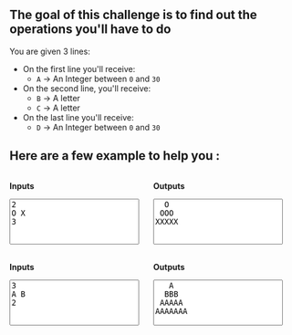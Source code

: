 ## The goal of this challenge is to find out the operations you'll have to do

You are given 3 lines:

- On the first line you'll receive:
  - `A` -> An Integer between `0` and `30`
- On the second line, you'll receive:
  - `B` -> A letter
  - `C` -> A letter
- On the last line you'll receive:
  - `D` -> An Integer between `0` and `30`
 
## Here are a few example to help you :

<div
    style="
        display: flex;
        flex-direction: row;
        width: 100%;"
>
<div
    style="
        display: flex;
        flex-direction: column;
        width: 50%;"
>
<p
    style="
        width: 100%;
        font-weight: bold;"
> Inputs</p>
<textarea
    style="
        min-height: 80px;
        width: 90%;
        height: 100%;
        color: black;
        padding-left:1%;
        resize: none;"
    readonly="readonly"
>
2
O X
3
</textarea>
</div>
</br>
<div
    style="
        display: flex;
        flex-direction: column;
        width: 50%;"
>
<p
    style="
        width: 100%;
        font-weight: bold;"
> Outputs</p>
<textarea
    style="
        min-height: 80px;
        width: 90%;
        height: 100%;
        color: black;
        padding-left:1%;
        resize: none;"
    readonly="readonly"
>
  O
 OOO
XXXXX
</textarea>
</div>
</div>
</br>
<div
    style="
        display: flex;
        flex-direction: row;
        width: 100%;"
>
<div
    style="
        display: flex;
        flex-direction: column;
        width: 50%;"
>
<p
    style="
        width: 100%;
        font-weight: bold;"
> Inputs</p>
<textarea
    style="
        min-height: 80px;
        width: 90%;
        height: 100%;
        color: black;
        padding-left:1%;
        resize: none;"
    readonly="readonly"
>
3
A B
2
</textarea>
</div>
</br>
<div
    style="
        display: flex;
        flex-direction: column;
        width: 50%;"
>
<p
    style="
        width: 100%;
        font-weight: bold;"
> Outputs</p>
<textarea
    style="
        min-height: 80px;
        width: 90%;
        height: 100%;
        padding-left:1%;
        color: black;
        resize: none;"
    readonly="readonly"
>
   A
  BBB
 AAAAA
AAAAAAA
</textarea>
</div>
</div>
